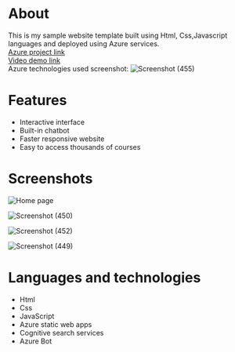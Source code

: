 # About
This is my sample website template built using Html, Css,Javascript languages and deployed using Azure services.     
[Azure project link](https://happy-forest-0862ca910.3.azurestaticapps.net)      
[Video demo link](https://youtu.be/HwHtArWor8E)       
Azure technologies used screenshot:
![Screenshot (455)](https://github.com/sankethp44/Cooking-Starter/assets/122307186/cfe1221b-7ede-43ce-99ae-0ea3985a00c9)

# Features
- Interactive interface    
- Built-in chatbot    
- Faster responsive website    
- Easy to access thousands of courses    
# Screenshots
![Home page](https://github.com/sankethp44/Cooking-Starter/assets/122307186/39ccec84-0ff8-442c-9a6a-c98bb5713f15)

![Screenshot (450)](https://github.com/sankethp44/Cooking-Starter/assets/122307186/aae60f8b-5f5d-44eb-9a41-1cc29e4c3993)

![Screenshot (452)](https://github.com/sankethp44/Cooking-Starter/assets/122307186/ab1ce9f5-5960-48b1-96e7-f90d7085bae3)

![Screenshot (449)](https://github.com/sankethp44/Cooking-Starter/assets/122307186/55bca730-d549-4920-9ecc-5fb17ae077a0)


# Languages and technologies
- Html    
- Css    
- JavaScript    
- Azure static web apps    
- Cognitive search services    
- Azure Bot   
